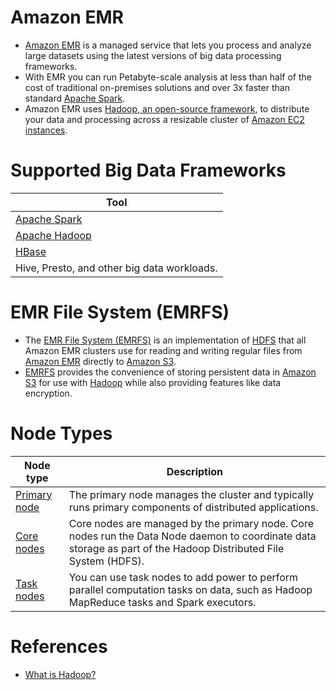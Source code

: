 # Amazon EMR
- [Amazon EMR](https://aws.amazon.com/emr/) is a managed service that lets you process and analyze large datasets using the latest versions of big data processing frameworks.
- With EMR you can run Petabyte-scale analysis at less than half of the cost of traditional on-premises solutions and over 3x faster than standard [Apache Spark](../../../../6_BigDataServices/ETLServices/ApacheSpark.md). 
- Amazon EMR uses [Hadoop, an open-source framework](../../../../6_BigDataServices/ApacheHadoop/Readme.md), to distribute your data and processing across a resizable cluster of [Amazon EC2 instances](../../../3_ComputeServices/AmazonEC2/Readme.md).

# Supported Big Data Frameworks

| Tool                                                                                                                      |
|---------------------------------------------------------------------------------------------------------------------------|
| [Apache Spark](../../../../6_BigDataServices/ETLServices/ApacheSpark.md)         |
| [Apache Hadoop](../../../../6_BigDataServices/ApacheHadoop/Readme.md) |
| [HBase](../../../../3_DatabaseServices/11_WideColumn-Databases/ApacheHBase.md)                            |
| Hive, Presto, and other big data workloads.                                                                               |

# EMR File System (EMRFS)
- The [EMR File System (EMRFS)](https://docs.aws.amazon.com/emr/latest/ReleaseGuide/emr-fs.html) is an implementation of [HDFS](../../../../11_FileStorageServicesHDFS/ApacheHDFS.md) that all Amazon EMR clusters use for reading and writing regular files from [Amazon EMR]() directly to [Amazon S3](../../../7_StorageServices/3_ObjectStorageS3/Readme.md). 
- [EMRFS](https://docs.aws.amazon.com/emr/latest/ReleaseGuide/emr-fs.html) provides the convenience of storing persistent data in [Amazon S3](../../../7_StorageServices/3_ObjectStorageS3/Readme.md) for use with [Hadoop](../../../../6_BigDataServices/ApacheHadoop) while also providing features like data encryption.

# Node Types

| Node type                                                                                              | Description                                                                                                                                                      |
|--------------------------------------------------------------------------------------------------------|------------------------------------------------------------------------------------------------------------------------------------------------------------------|
| [Primary node](https://docs.aws.amazon.com/emr/latest/ManagementGuide/emr-master-core-task-nodes.html) | The primary node manages the cluster and typically runs primary components of distributed applications.                                                          |
| [Core nodes](https://docs.aws.amazon.com/emr/latest/ManagementGuide/emr-master-core-task-nodes.html)   | Core nodes are managed by the primary node. Core nodes run the Data Node daemon to coordinate data storage as part of the Hadoop Distributed File System (HDFS). |
| [Task nodes](https://docs.aws.amazon.com/emr/latest/ManagementGuide/emr-master-core-task-nodes.html)   | You can use task nodes to add power to perform parallel computation tasks on data, such as Hadoop MapReduce tasks and Spark executors.                           |

# References
- [What is Hadoop?](https://aws.amazon.com/emr/details/hadoop/what-is-hadoop/)